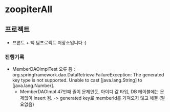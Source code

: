 # zoopiterAll

## 프로젝트

- 프론트 + 백 팀프로젝트 저장소입니다 :)

### 진행기록

- MemberDAOImplTest 오류 뜸 : org.springframework.dao.DataRetrievalFailureException: The generated key type is not supported. Unable to cast [java.lang.String] to [java.lang.Number].
  - MemberDAOImpl 47번째 줄이 문제인듯, 아이디 값 타입, DB 테이블에는 문제없이 insert 됨.
    -> generated key로 memberId를 가져오지 않고 해결 (필요없음)
